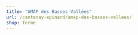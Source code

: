 ```yaml
---
title: "AMAP des Basses Vallées"
url: /cantenay-epinard/amap-des-basses-vallees/
shop: ferme
---
```

